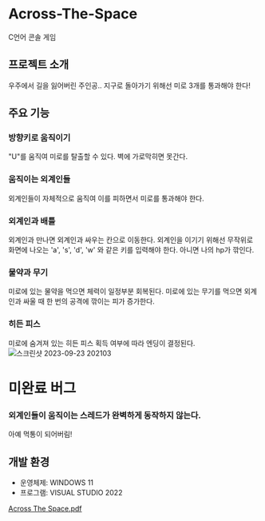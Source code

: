 # Across-The-Space
C언어 콘솔 게임
## 프로젝트 소개
우주에서 길을 잃어버린 주인공.. 지구로 돌아가기 위해선 미로 3개를 통과해야 한다!

## 주요 기능
### 방향키로 움직이기
"U"를 움직여 미로를 탈출할 수 있다. 벽에 가로막히면 못간다.
### 움직이는 외계인들
외계인들이 자체적으로 움직여 이를 피하면서 미로를 통과해야 한다.
### 외계인과 배틀
외계인과 만나면 외계인과 싸우는 칸으로 이동한다.
외계인을 이기기 위해선 무작위로 화면에 나오는 'a', 's', 'd', 'w' 와 같은 키를 입력해야 한다.
아니면 나의 hp가 깎인다.
### 물약과 무기
미로에 있는 물약을 먹으면 체력이 일정부분 회복된다.
미로에 있는 무기를 먹으면 외계인과 싸울 때 한 번의 공격에 깎이는 피가 증가한다.
### 히든 피스
미로에 숨겨져 있는 히든 피스 획득 여부에 따라 엔딩이 결정된다.
![스크린샷 2023-09-23 202103](https://github.com/goodrain95/Across-The-Space/assets/143669574/872687c8-1f60-41dc-9435-9724d9b28b20)

# 미완료 버그
### 외계인들이 움직이는 스레드가 완벽하게 동작하지 않는다.
아예 먹통이 되어버림!

## 개발 환경
- 운영체제: WINDOWS 11
- 프로그램: VISUAL STUDIO 2022

[Across The Space.pdf](https://github.com/goodrain95/Across-The-Space/files/12839497/Across.The.Space.pdf)


